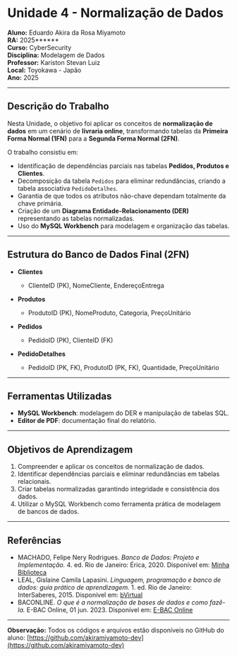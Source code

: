 # Unidade 4 - Normalização de Dados

**Aluno:** Eduardo Akira da Rosa Miyamoto  
**RA:** 2025******  
**Curso:** CyberSecurity  
**Disciplina:** Modelagem de Dados  
**Professor:** Kariston Stevan Luiz  
**Local:** Toyokawa - Japão  
**Ano:** 2025  

---

## Descrição do Trabalho

Nesta Unidade, o objetivo foi aplicar os conceitos de **normalização de dados** em um cenário de **livraria online**, transformando tabelas da **Primeira Forma Normal (1FN)** para a **Segunda Forma Normal (2FN)**.  

O trabalho consistiu em:

- Identificação de dependências parciais nas tabelas **Pedidos, Produtos e Clientes**.  
- Decomposição da tabela `Pedidos` para eliminar redundâncias, criando a tabela associativa `PedidoDetalhes`.  
- Garantia de que todos os atributos não-chave dependam totalmente da chave primária.  
- Criação de um **Diagrama Entidade-Relacionamento (DER)** representando as tabelas normalizadas.  
- Uso do **MySQL Workbench** para modelagem e organização das tabelas.  

---

## Estrutura do Banco de Dados Final (2FN)

- **Clientes**  
  - ClienteID (PK), NomeCliente, EndereçoEntrega  

- **Produtos**  
  - ProdutoID (PK), NomeProduto, Categoria, PreçoUnitário  

- **Pedidos**  
  - PedidoID (PK), ClienteID (FK)  

- **PedidoDetalhes**  
  - PedidoID (PK, FK), ProdutoID (PK, FK), Quantidade, PreçoUnitário  

---

## Ferramentas Utilizadas

- **MySQL Workbench**: modelagem do DER e manipulação de tabelas SQL.  
- **Editor de PDF**: documentação final do relatório.  

---

## Objetivos de Aprendizagem

1. Compreender e aplicar os conceitos de normalização de dados.  
2. Identificar dependências parciais e eliminar redundâncias em tabelas relacionais.  
3. Criar tabelas normalizadas garantindo integridade e consistência dos dados.  
4. Utilizar o MySQL Workbench como ferramenta prática de modelagem de bancos de dados.  

---

## Referências

- MACHADO, Felipe Nery Rodrigues. *Banco de Dados: Projeto e Implementação.* 4. ed. Rio de Janeiro: Érica, 2020. Disponível em: [Minha Biblioteca](https://app.minhabiblioteca.com.br/reader/books/9788536532707/pageid/176)  
- LEAL, Gislaine Camila Lapasini. *Linguagem, programação e banco de dados: guia prático de aprendizagem.* 1. ed. Rio de Janeiro: InterSaberes, 2015. Disponível em: [bVirtual](https://plataforma.bvirtual.com.br/Leitor/Publicacao/30495/epub/136?code=....)  
- BACONLINE. *O que é a normalização de bases de dados e como fazê-la.* E-BAC Online, 01 jun. 2023. Disponível em: [E-BAC Online](https://ebaconline.com.br/blog/normalizacao-de-bases-de-dados)  

---

**Observação:** Todos os códigos e arquivos estão disponíveis no GitHub do aluno: [https://github.com/akiramiyamoto-dev](https://github.com/akiramiyamoto-dev)
